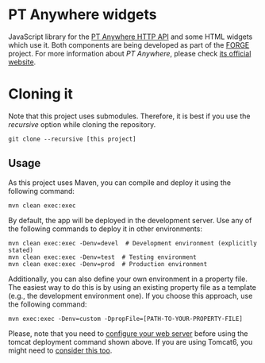 # PT Anywhere widgets

JavaScript library for the [PT Anywhere HTTP API](https://github.com/PTAnywhere/ptAnywhere-api) and some HTML widgets which use it.
Both components are being developed as part of the [FORGE](http://ict-forge.eu/) project.
For more information about _PT Anywhere_, please check [its official website](http://pt-anywhere.kmi.open.ac.uk).

# Cloning it

Note that this project uses submodules.
Therefore, it is best if you use the _recursive_ option while cloning the repository.

    git clone --recursive [this project]

## Usage

As this project uses Maven, you can compile and deploy it using the following command:

    mvn clean exec:exec

By default, the app will be deployed in the development server.
Use any of the following commands to deploy it in other environments:

    mvn clean exec:exec -Denv=devel  # Development environment (explicitly stated)
    mvn clean exec:exec -Denv=test  # Testing environment
    mvn clean exec:exec -Denv=prod  # Production environment

Additionally, you can also define your own environment in a property file.
The easiest way to do this is by using an existing property file as a template (e.g., the development environment one).
If you choose this approach, use the following command:

    mvn exec:exec -Denv=custom -DpropFile=[PATH-TO-YOUR-PROPERTY-FILE]

Please, note that you need to [configure your web server](http://www.mkyong.com/maven/how-to-deploy-maven-based-war-file-to-tomcat/) before using the tomcat deployment command shown above.
If you are using Tomcat6, you might need to [consider this too](http://stackoverflow.com/questions/8726987/cant-access-tomcat-6-manager-app).

